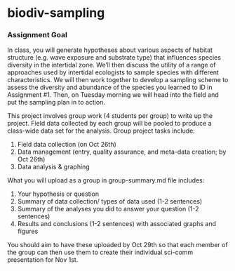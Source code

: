 # biodiv-sampling

### Assignment Goal

In class, you will generate hypotheses about various aspects of habitat structure (e.g. wave exposure and substrate type) that influences species diversity in the intertidal zone. We’ll then discuss the utility of a range of approaches used by intertidal ecologists to sample species with different characteristics. We will then work together to develop a sampling scheme to assess the diversity and abundance of the species you learned to ID in Assignment #1. Then, on Tuesday morning  we will head into the field and put the sampling plan in to action.

This project involves group work (4 students per group) to write up the project. Field data collected by each group will be pooled to produce a class-wide data set for the analysis. Group project tasks include:

1. Field data collection (on Oct 26th)
2. Data management (entry, quality assurance, and meta-data creation; by Oct 26th)
3. Data analysis & graphing 

What you will upload as a group in group-summary.md file includes:

1. Your hypothesis or question
2. Summary of data collection/ types of data used (1-2 sentences)
3. Summary of the analyses you did to answer your question (1-2 sentences)
4. Results and conclusions (1-2 sentences) with associated graphs and figures

You should aim to have these uploaded by Oct 29th so that each member of the group can then use them to create their individual sci-comm presentation for Nov 1st. 

